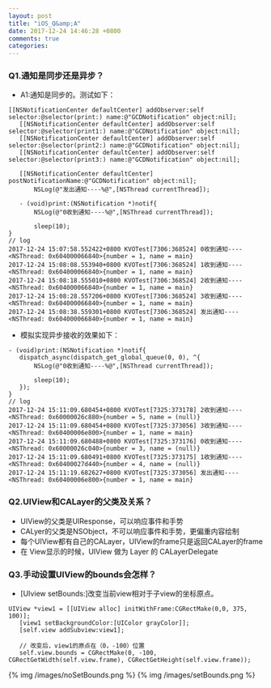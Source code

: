 ```yaml
---
layout: post
title: "iOS_Q&amp;A"
date: 2017-12-24 14:46:28 +0800
comments: true
categories: 
---
```


### Q1.通知是同步还是异步？

 - A1:通知是同步的。测试如下：
 
 ```
 [[NSNotificationCenter defaultCenter] addObserver:self selector:@selector(print:) name:@"GCDNotification" object:nil];
    [[NSNotificationCenter defaultCenter] addObserver:self selector:@selector(print1:) name:@"GCDNotification" object:nil];
    [[NSNotificationCenter defaultCenter] addObserver:self selector:@selector(print2:) name:@"GCDNotification" object:nil];
    [[NSNotificationCenter defaultCenter] addObserver:self selector:@selector(print3:) name:@"GCDNotification" object:nil];
    
    [[NSNotificationCenter defaultCenter] postNotificationName:@"GCDNotification" object:nil];
        NSLog(@"发出通知----%@",[NSThread currentThread]);
    
    - (void)print:(NSNotification *)notif{
        NSLog(@"0收到通知----%@",[NSThread currentThread]);
        
        sleep(10);
}
// log 
2017-12-24 15:07:58.552422+0800 KVOTest[7306:368524] 0收到通知----<NSThread: 0x604000066840>{number = 1, name = main}
2017-12-24 15:08:08.553940+0800 KVOTest[7306:368524] 1收到通知----<NSThread: 0x604000066840>{number = 1, name = main}
2017-12-24 15:08:18.555010+0800 KVOTest[7306:368524] 2收到通知----<NSThread: 0x604000066840>{number = 1, name = main}
2017-12-24 15:08:28.557206+0800 KVOTest[7306:368524] 3收到通知----<NSThread: 0x604000066840>{number = 1, name = main}
2017-12-24 15:08:38.559301+0800 KVOTest[7306:368524] 发出通知----<NSThread: 0x604000066840>{number = 1, name = main}
 ```
 
 - 模拟实现异步接收的效果如下：
 
 ```
- (void)print:(NSNotification *)notif{
    dispatch_async(dispatch_get_global_queue(0, 0), ^{
        NSLog(@"0收到通知----%@",[NSThread currentThread]);
        
        sleep(10);
    });
}
// log
2017-12-24 15:11:09.680454+0800 KVOTest[7325:373178] 2收到通知----<NSThread: 0x60000026c880>{number = 5, name = (null)}
2017-12-24 15:11:09.680454+0800 KVOTest[7325:373056] 3收到通知----<NSThread: 0x60400006e800>{number = 1, name = main}
2017-12-24 15:11:09.680488+0800 KVOTest[7325:373176] 0收到通知----<NSThread: 0x60000026c040>{number = 3, name = (null)}
2017-12-24 15:11:09.680491+0800 KVOTest[7325:373175] 1收到通知----<NSThread: 0x60400027d440>{number = 4, name = (null)}
2017-12-24 15:11:19.682627+0800 KVOTest[7325:373056] 发出通知----<NSThread: 0x60400006e800>{number = 1, name = main}
```
 

### Q2.UIView和CALayer的父类及关系？
 - UIView的父类是UIResponse，可以响应事件和手势
 - CALyer的父类是NSObject，不可以响应事件和手势，更偏重内容绘制
 - 每个UIView都有自己的CALayer，UIView的frame只是返回CALayer的frame
 - 在 View显示的时候，UIView 做为 Layer 的 CALayerDelegate

### Q3.手动设置UIView的bounds会怎样？
 - [UIview setBounds:]改变当前view相对于子view的坐标原点。
 
 ```
 UIView *view1 = [[UIView alloc] initWithFrame:CGRectMake(0,0, 375, 100)];
    [view1 setBackgroundColor:[UIColor grayColor]];
    [self.view addSubview:view1];
    
    // 改变后，view1的原点在（0，-100）位置
    self.view.bounds = CGRectMake(0, -100, CGRectGetWidth(self.view.frame), CGRectGetHeight(self.view.frame));
 ```
 
 {% img /images/noSetBounds.png %}
 {% img /images/setBounds.png %}

